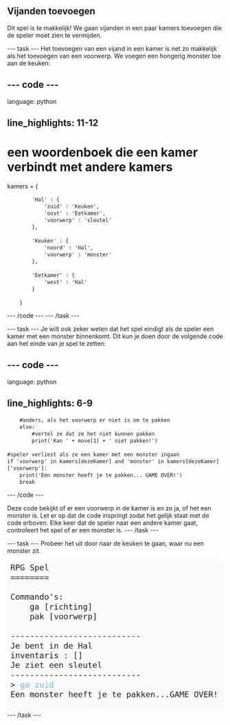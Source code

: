 ## Vijanden toevoegen

Dit spel is te makkelijk! We gaan vijanden in een paar kamers toevoegen die de speler moet zien te vermijden.

\--- task \--- Het toevoegen van een vijand in een kamer is net zo makkelijk als het toevoegen van een voorwerp. We voegen een hongerig monster toe aan de keuken:

## \--- code \---

language: python

## line_highlights: 11-12

# een woordenboek die een kamer verbindt met andere kamers

kamers = {

            'Hal' : {
                'zuid' : 'Keuken',
                'oost' : 'Eetkamer',
                'voorwerp' : 'sleutel'
            },
    
            'Keuken' : {
                'noord' : 'Hal',
                'voorwerp' : 'monster'
            },
    
            'Eetkamer' : {
                'west' : 'Hal'
            }
    
        }
    

\--- /code \--- \--- /task \---

\--- task \--- Je wilt ook zeker weten dat het spel eindigt als de speler een kamer met een monster binnenkomt. Dit kun je doen door de volgende code aan het einde van je spel te zetten:

## \--- code \---

language: python

## line_highlights: 6-9

        #anders, als het voorwerp er niet is om te pakken
        else:
            #vertel ze dat ze het niet kunnen pakken
            print('Kan ' + move[1] + ' niet pakken!')
    
    #speler verliest als ze een kamer met een monster ingaan
    if 'voorwerp' in kamers[dezeKamer] and 'monster' in kamers[dezeKamer]['voorwerp']:
        print('Een monster heeft je te pakken... GAME OVER!')
        break
    

\--- /code \---

Deze code bekijkt of er een voorwerp in de kamer is en zo ja, of het een monster is. Let er op dat de code inspringt zodat het gelijk staat met de code erboven. Elke keer dat de speler naar een andere kamer gaat, controleert het spel of er een monster is. \--- /task \---

\--- task \--- Probeer het uit door naar de keuken te gaan, waar nu een monster zit.

![screenshot](images/rpg-monster-test.png) \--- /task \---